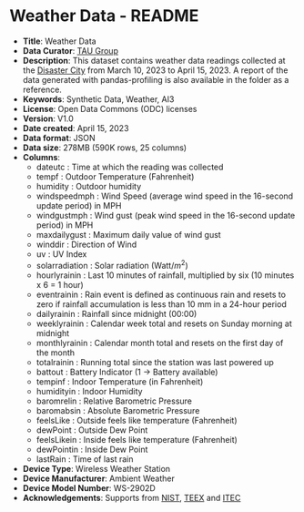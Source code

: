 # Weather Data - README

- **Title**: Weather Data
- **Data Curator**: [TAU Group](https://taugroup.github.io/)
- **Description**: This dataset contains weather data readings collected at the [Disaster City](https://teex.org/about-us/disaster-city/) from March 10, 2023 to April 15, 2023. A report of the data generated with pandas-profiling is also available in the folder as a reference.
- **Keywords**: Synthetic Data, Weather, AI3 
- **License**: Open Data Commons (ODC) licenses
- **Version**: V1.0
- **Date created**: April 15, 2023
- **Data format**: JSON
- **Data size**: 278MB (590K rows, 25 columns)
- **Columns**:
    - dateutc : Time at which the reading was collected 
    - tempf : Outdoor Temperature (Fahrenheit)
    - humidity : Outdoor humidity 
    - windspeedmph : Wind Speed (average wind speed in the 16-second update period) in MPH
    - windgustmph : Wind gust (peak wind speed in the 16-second update period) in MPH
    - maxdailygust : Maximum daily value of wind gust
    - winddir : Direction of Wind
    - uv : UV Index
    - solarradiation : Solar radiation (Watt/$m^2$)
    - hourlyrainin :  Last 10 minutes of rainfall, multiplied by six (10 minutes x 6 = 1 hour)
    - eventrainin : Rain event is defined as continuous rain and resets to zero if rainfall accumulation is less than 10 mm in a 24-hour period
    - dailyrainin :  Rainfall since midnight (00:00)
    - weeklyrainin :  Calendar week total and resets on Sunday morning at midnight
    - monthlyrainin : Calendar month total and resets on the first day of the month
    - totalrainin :  Running total since the station was last powered up
    - battout : Battery Indicator (1 -> Battery available)
    - tempinf : Indoor Temperature (in Fahrenheit)
    - humidityin : Indoor Humidity
    - baromrelin : Relative Barometric Pressure
    - baromabsin : Absolute Barometric Pressure
    - feelsLike : Outside feels like temperature (Fahrenheit)
    - dewPoint : Outside Dew Point 
    - feelsLikein : Inside feels like temperature (Fahrenheit)
    - dewPointin : Inside Dew Point
    - lastRain : Time of last rain
- **Device Type**: Wireless Weather Station
- **Device Manufacturer**: Ambient Weather
- **Device Model Number**: WS-2902D
- **Acknowledgements**: Supports from [NIST](https://www.nist.gov/), [TEEX](https://teex.org/) and [ITEC](https://itec.tamu.edu/)
